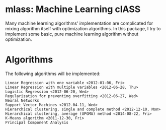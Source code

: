 # mlass: Machine Learning clASS

Many machine learning algorithms' implementation are complicated for mixing algorithm itself with optimization algorithms. In this package, I try to implement some basic, pure machine learning algorithm without optimization.


# Algorithms

The following algorithms will be implemented:

	Linear Regression with one variable <2012-01-06, Fri>
	Linear Regression with multiple variables <2012-06-28, Thu>
	Logistic Regression <2012-06-20, Wed>
	Regularization for preventing overfitting <2012-06-27, Wed>
	Neural Networks
	Support Vector Machines <2012-04-11, Wed>
	Hierarchical clustering, single and complete method <2012-12-10, Mon>
	Hierarchical clustering, average (UPGMA) method <2014-08-22, Fri>
	K-Means algorithm <2011-12-30, Fri>
	Principal Component Analysis


